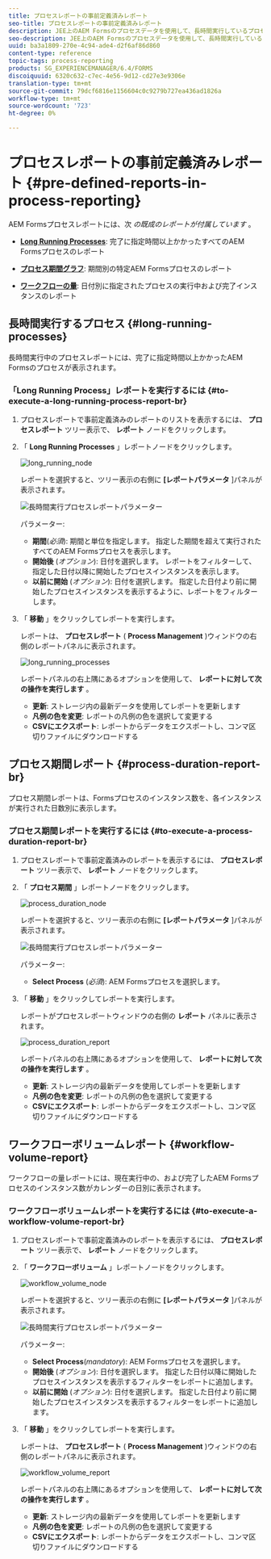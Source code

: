 ```yaml
---
title: プロセスレポートの事前定義済みレポート
seo-title: プロセスレポートの事前定義済みレポート
description: JEE上のAEM Formsのプロセスデータを使用して、長時間実行しているプロセス、プロセス期間、ワークフローの量に関するレポートを作成するクエリ
seo-description: JEE上のAEM Formsのプロセスデータを使用して、長時間実行しているプロセス、プロセス期間、ワークフローの量に関するレポートを作成するクエリ
uuid: ba3a1809-270e-4c94-ade4-d2f6af86d860
content-type: reference
topic-tags: process-reporting
products: SG_EXPERIENCEMANAGER/6.4/FORMS
discoiquuid: 6320c632-c7ec-4e56-9d12-cd27e3e9306e
translation-type: tm+mt
source-git-commit: 79dcf6816e1156604c0c9279b727ea436ad1826a
workflow-type: tm+mt
source-wordcount: '723'
ht-degree: 0%

---
```



# プロセスレポートの事前定義済みレポート {#pre-defined-reports-in-process-reporting}

AEM Formsプロセスレポートには、次 *の既成のレポートが付属しています* 。

* **[Long Running Processes](/help/forms/using/process-reporting/pre-defined-reports-in-process-reporting.md#p-long-running-processes-p)**: 完了に指定時間以上かかったすべてのAEM Formsプロセスのレポート

* **[プロセス期間グラフ](/help/forms/using/process-reporting/pre-defined-reports-in-process-reporting.md#p-process-duration-report-br-p)**: 期間別の特定AEM Formsプロセスのレポート

* **[ワークフローの量](/help/forms/using/process-reporting/pre-defined-reports-in-process-reporting.md#p-workflow-volume-report-p)**: 日付別に指定されたプロセスの実行中および完了インスタンスのレポート

## 長時間実行するプロセス {#long-running-processes}

長時間実行中のプロセスレポートには、完了に指定時間以上かかったAEM Formsのプロセスが表示されます。

### 「Long Running Process」レポートを実行するには {#to-execute-a-long-running-process-report-br}

1. プロセスレポートで事前定義済みのレポートのリストを表示するには、 **プロセスレポート** ツリー表示で、 **レポート** ノードをクリックします。
1. 「 **Long Running Processes** 」レポートノードをクリックします。

   ![long_running_node](assets/long_running_node.png)

   レポートを選択すると、ツリー表示の右側に **[レポートパラメータ** ]パネルが表示されます。

   ![長時間実行プロセスレポートパラメーター](assets/report_parameters_panel.png)

   パラメーター:

   * **期間**(*必須*): 期間と単位を指定します。 指定した期間を超えて実行されたすべてのAEM Formsプロセスを表示します。
   * **開始後** (*オプション*): 日付を選択します。 レポートをフィルターして、指定した日付以降に開始したプロセスインスタンスを表示します。
   * **以前に開始** (*オプション*): 日付を選択します。 指定した日付より前に開始したプロセスインスタンスを表示するように、レポートをフィルターします。

1. 「 **移動** 」をクリックしてレポートを実行します。

   レポートは、 **プロセスレポート** ( **Process Management** )ウィンドウの右側のレポートパネルに表示されます。

   ![long_running_processes](assets/long_running_processes.png)

   レポートパネルの右上隅にあるオプションを使用して、 **レポートに対して次の操作を実行します** 。

   * **更新**: ストレージ内の最新データを使用してレポートを更新します
   * **凡例の色を変更**: レポートの凡例の色を選択して変更する
   * **CSVにエクスポート**: レポートからデータをエクスポートし、コンマ区切りファイルにダウンロードする

## プロセス期間レポート {#process-duration-report-br}

プロセス期間レポートは、Formsプロセスのインスタンス数を、各インスタンスが実行された日数別に表示します。

### プロセス期間レポートを実行するには {#to-execute-a-process-duration-report-br}

1. プロセスレポートで事前定義済みのレポートを表示するには、 **プロセスレポート** ツリー表示で、 **レポート** ノードをクリックします。
1. 「 **プロセス期間** 」レポートノードをクリックします。

   ![process_duration_node](assets/process_duration_node.png)

   レポートを選択すると、ツリー表示の右側に **[レポートパラメータ** ]パネルが表示されます。

   ![長時間実行プロセスレポートパラメーター](assets/process_duration_params.png)

   パラメーター:

   * **Select Process** (*必須*): AEM Formsプロセスを選択します。

1. 「 **移動** 」をクリックしてレポートを実行します。

   レポートがプロセスレポートウィンドウの右側の **レポート** パネルに表示されます。

   ![process_duration_report](assets/process_duration_report.png)

   レポートパネルの右上隅にあるオプションを使用して、 **レポートに対して次の操作を実行します** 。

   * **更新**: ストレージ内の最新データを使用してレポートを更新します
   * **凡例の色を変更**: レポートの凡例の色を選択して変更する
   * **CSVにエクスポート**: レポートからデータをエクスポートし、コンマ区切りファイルにダウンロードする

## ワークフローボリュームレポート {#workflow-volume-report}

ワークフローの量レポートには、現在実行中の、および完了したAEM Formsプロセスのインスタンス数がカレンダーの日別に表示されます。

### ワークフローボリュームレポートを実行するには {#to-execute-a-workflow-volume-report-br}

1. プロセスレポートで事前定義済みのレポートを表示するには、 **プロセスレポート** ツリー表示で、 **レポート** ノードをクリックします。
1. 「 **ワークフローボリューム** 」レポートノードをクリックします。

   ![workflow_volume_node](assets/workflow_volume_node.png)

   レポートを選択すると、ツリー表示の右側に **[レポートパラメータ** ]パネルが表示されます。

   ![長時間実行プロセスレポートパラメーター](assets/workflow_volume_params.png)

   パラメーター:

   * **Select Process**(*mandatory*): AEM Formsプロセスを選択します。
   * **開始後** (*オプション*): 日付を選択します。 指定した日付以降に開始したプロセスインスタンスを表示するフィルターをレポートに追加します。
   * **以前に開始** (*オプション*): 日付を選択します。 指定した日付より前に開始したプロセスインスタンスを表示するフィルターをレポートに追加します。

1. 「 **移動** 」をクリックしてレポートを実行します。

   レポートは、 **プロセスレポート** ( **Process Management** )ウィンドウの右側のレポートパネルに表示されます。

   ![workflow_volume_report](assets/workflow_volume_report.png)

   レポートパネルの右上隅にあるオプションを使用して、 **レポートに対して次の操作を実行します** 。

   * **更新**: ストレージ内の最新データを使用してレポートを更新します
   * **凡例の色を変更**: レポートの凡例の色を選択して変更する
   * **CSVにエクスポート**: レポートからデータをエクスポートし、コンマ区切りファイルにダウンロードする

